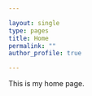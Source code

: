 ```yaml
---

layout: single
type: pages
title: Home
permalink: ""
author_profile: true

---
```



This is my home page.
